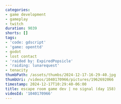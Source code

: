 ```yaml
---
categories:
- game development
- gameplay
- twitch
duration: 9039
shorts: []
tags:
- 'code: gdscript'
- 'game: openttd'
- godot
- lost contact
- 'raided by: ExpiredPopsicle'
- 'raiding: lunarequest'
- tenacity
thumbPath: /assets/thumbs/2024-12-17-16-29-40.jpg
thumbUri: /videos/1040170966/pictures/1962692066
timestamp: 2024-12-17T10:29:40-06:00
title: escape room game dev | no signal (day 158)
videoId: '1040170966'
---
```

